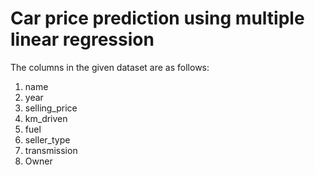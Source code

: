 # Car price prediction using multiple linear regression
The columns in the given dataset are as follows:

1. name
2. year
3. selling_price
4. km_driven
5. fuel
6. seller_type
7. transmission
8. Owner

